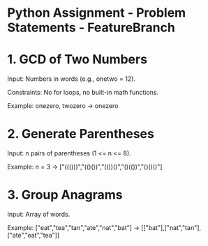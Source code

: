 
# Python Assignment - Problem Statements - FeatureBranch

# 1. GCD of Two Numbers

Input: Numbers in words (e.g., onetwo = 12).

Constraints: No for loops, no built-in math functions.

Example: onezero, twozero → onezero

# 2. Generate Parentheses

Input: n pairs of parentheses (1 <= n <= 8).

Example: n = 3 → ["((()))","(()())","(())()","()(())","()()()"]

# 3. Group Anagrams

Input: Array of words.

Example: ["eat","tea","tan","ate","nat","bat"] → [["bat"],["nat","tan"],["ate","eat","tea"]]

